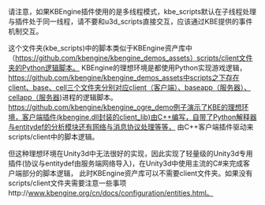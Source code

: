 请注意，如果KBEngine插件使用的是多线程模式，kbe_scripts默认在子线程处理与插件处于同一线程，请不要和u3d_scripts直接交互，应该通过KBE提供的事件机制交互。

这个文件夹(kbe_scripts)中的脚本类似于KBEngine资产库中（https://github.com/kbengine/kbengine_demos_assets）scripts/client文件夹的Python逻辑脚本。
KBEngine的理想环境是都使用Python实现游戏逻辑，https://github.com/kbengine/kbengine_demos_assets中scripts之下存在client、base、cell三个文件夹分别对应client（客户端）、baseapp（服务器）、cellapp（服务器)进程的逻辑脚本。
https://github.com/kbengine/kbengine_ogre_demo例子演示了KBE的理想环境，客户端插件(kbengine.dll封装的client_lib)由C++编写，自带了Python解释器与entitydef的分析模块还有网络与消息协议处理等等，
由C++客户端插件驱动来scripts/client中的脚本逻辑。

但这种理想环境在Unity3d中无法很好的实现，因此实现了轻量级的Unity3d专用插件(协议与entitydef由服务端网络导入)，在Unity3d中使用主流的C#来完成客户端部分的脚本逻辑，
此时KBEngine资产库可以不需要client文件夹。如果没有scripts/client文件夹需要注意一些事项http://www.kbengine.org/cn/docs/configuration/entities.html。
